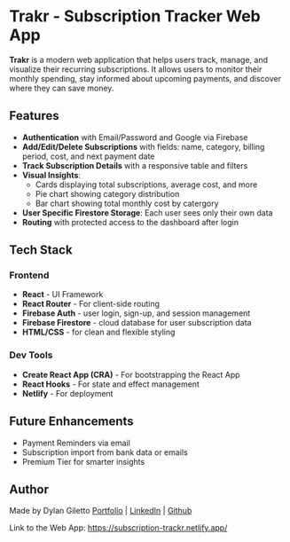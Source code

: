 # Trakr - Subscription Tracker Web App

**Trakr** is a modern web application that helps users track, manage, and visualize their recurring subscriptions. It allows users to monitor their monthly spending, stay informed about upcoming payments, and discover where they can save money.


## Features
- **Authentication** with Email/Password and Google via Firebase
- **Add/Edit/Delete Subscriptions** with fields: name, category, billing period, cost, and next payment date
- **Track Subscription Details** with a responsive table and filters
- **Visual Insights**:
    - Cards displaying total subscriptions, average cost, and more
    - Pie chart showing category distribution
    - Bar chart showing total monthly cost by catergory
- **User Specific Firestore Storage**: Each user sees only their own data
- **Routing** with protected access to the dashboard after login


## Tech Stack

### Frontend
- **React** - UI Framework
- **React Router** - For client-side routing
- **Firebase Auth** - user login, sign-up, and session management
- **Firebase Firestore** - cloud database for user subscription data
- **HTML/CSS** - for clean and flexible styling

### Dev Tools
- **Create React App (CRA)** - For bootstrapping the React App
- **React Hooks** - For state and effect management
- **Netlify** - For deployment


## Future Enhancements
- Payment Reminders via email
- Subscription import from bank data or emails
- Premium Tier for smarter insights


## Author
Made by Dylan Giletto
[Portfolio](https://portfolio-dgilettos-projects.vercel.app/) | [LinkedIn](https://www.linkedin.com/in/dylan-giletto-775789269/) | [Github](https://github.com/dgiletto)

Link to the Web App: https://subscription-trackr.netlify.app/
